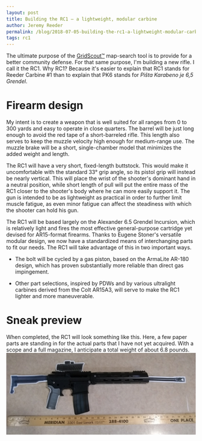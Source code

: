 ```yaml
---
layout: post
title: Building the RC1 — a lightweight, modular carbine
author: Jeremy Reeder
permalink: /blog/2018-07-05-building-the-rc1-a-lightweight-modular-carbine
tags: rc1
---
```


The ultimate purpose of the [GridScout™][gridscout] map-search tool is to
provide for a better community defense. For that same purpose, I'm building a
new rifle. I call it the RC1. Why RC1? Because it's easier to explain that RC1
stands for Reeder Carbine #1 than to explain that PK6 stands for _Piŝta
Karabeno je 6,5 Grendel_.

# Firearm design
My intent is to create a weapon that is well suited for all ranges from 0 to
300 yards and easy to operate in close quarters. The barrel will be just long
enough to avoid the red tape of a short-barreled rifle. This length also serves
to keep the muzzle velocity high enough for medium-range use. The muzzle brake
will be a short, single-chamber model that minimizes the added weight and
length.

The RC1 will have a very short, fixed-length buttstock. This would make it
uncomfortable with the standard 33° grip angle, so its pistol grip will instead
be nearly vertical. This will place the wrist of the shooter's dominant hand in
a neutral position, while short length of pull will put the entire mass of the
RC1 closer to the shooter's body where he can more easily support it. The gun
is intended to be as lightweight as practical in order to further limit muscle
fatigue, as even minor fatigue can affect the steadiness with which the shooter
can hold his gun.

The RC1 will be based largely on the Alexander 6.5 Grendel Incursion, which is
relatively light and fires the most effective general-purpose cartridge yet
devised for AR15-format firearms. Thanks to Eugene Stoner's versatile modular
design, we now have a standardized means of interchanging parts to fit our
needs. The RC1 will take advantage of this in two important ways.

- The bolt will be cycled by a gas piston, based on the ArmaLite AR-180 design,
  which has proven substantially more reliable than direct gas impingement.

- Other part selections, inspired by PDWs and by various ultralight carbines
  derived from the Colt AR15A3, will serve to make the RC1 lighter and more
  maneuverable.

# Sneak preview
When completed, the RC1 will look something like this. Here, a few paper parts
are standing in for the actual parts that I have not yet acquired. With a scope
and a full magazine, I anticipate a total weight of about 6.8 pounds.
![RC1 — a firearm/paper-doll hybrid](../images/rc1-concept.jpg)


[gridscout]:    /
